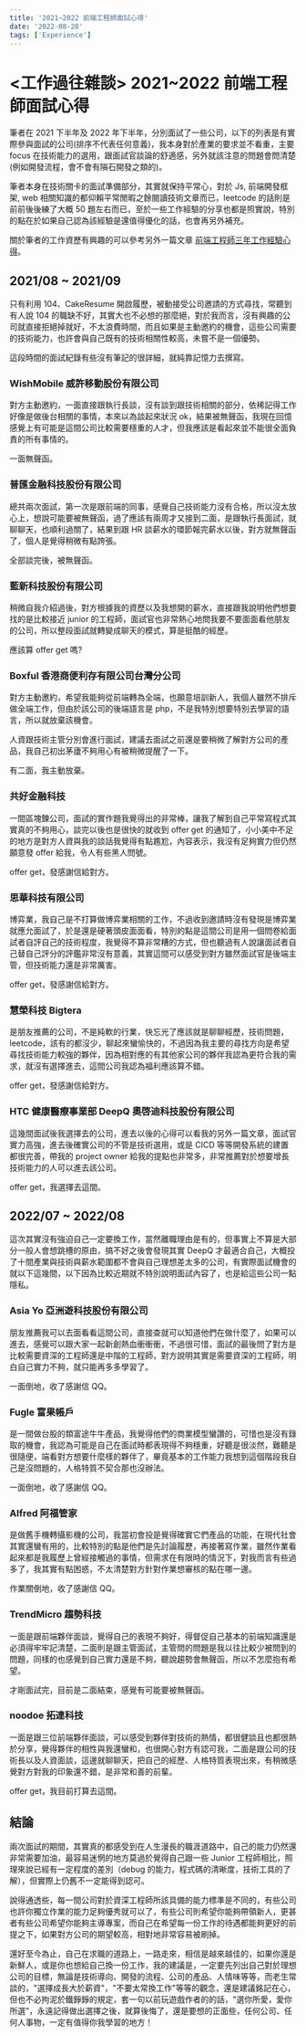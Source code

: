 ```yaml
---
title: '2021~2022 前端工程師面試心得'
date: '2022-08-28'
tags: ['Experience']
---
```


# <工作過往雜談> 2021~2022 前端工程師面試心得

筆者在 2021 下半年及 2022 年下半年，分別面試了一些公司，以下的列表是有實際參與面試的公司(排序不代表任何意義)，我本身對於產業的要求並不看重，主要 focus 在技術能力的選用，跟面試官談論的舒適感，另外就該注意的問題會問清楚(例如開發流程，會不會有隕石開發之類的)。

<!--truncate-->

筆者本身在技術關卡的面試準備部分，其實就保持平常心，對於 Js, 前端開發框架, web 相關知識的都仰賴平常閒暇之餘閱讀技術文章而已，leetcode 的話則是前前後後練了大概 50 題左右而已，至於一些工作經驗的分享也都是照實說，特別的點在於如果自己認為該經驗是還值得優化的話，也會再另外補充。

關於筆者的工作資歷有興趣的可以參考另外一篇文章 [前端工程師三年工作經驗心得](/blog/experience/three-years)。

## 2021/08 ~ 2021/09

只有利用 104、CakeResume 開啟履歷，被動接受公司邀請的方式尋找，常聽到有人說 104 的職缺不好，其實大也不必想的那麼絕，對於我而言，沒有興趣的公司就直接拒絕掉就好，不太浪費時間，而且如果是主動邀約的機會，這些公司需要的技術能力，也許會與自己既有的技術相關性較高，未嘗不是一個優勢。

這段時間的面試紀錄有些沒有筆記的很詳細，就純靠記憶力去撰寫。

### WishMobile 威許移動股份有限公司

對方主動邀約，一面直接跟執行長談，沒有談到跟技術相關的部分，依稀記得工作好像是做後台相關的事情，本來以為談起來狀況 ok，結果被無聲函，我現在回憶感覺上有可能是這間公司比較需要穩重的人才，但我應該是看起來並不能很全面負責的所有事情的。

一面無聲函。

### 普匯金融科技股份有限公司

總共兩次面試，第一次是跟前端的同事，感覺自己技術能力沒有合格，所以沒太放心上，想說可能要被無聲函，過了應該有兩周才又接到二面，是跟執行長面試，就聊聊天，也順利過關了，結果到跟 HR 談薪水的環節報完薪水以後，對方就無聲函了，個人是覺得稍微有點誇張。

全部談完後，被無聲函。

### 藍新科技股份有限公司

稍微自我介紹過後，對方根據我的資歷以及我想開的薪水，直接跟我說明他們想要找的是比較接近 junior 的工程師，面試官也非常熱心地問我要不要面面看他朋友的公司，所以整段面試就轉變成聊天的模式，算是挺酷的經歷。

應該算 offer get 嗎?

### Boxful 香港商便利存有限公司台灣分公司

對方主動邀約，希望我能夠從前端轉為全端，也願意培訓新人，我個人雖然不排斥做全端工作，但由於該公司的後端語言是 php，不是我特別想要特別去學習的語言，所以就放棄該機會。

人資跟技術主管分別會進行面試，建議去面試之前還是要稍微了解對方公司的產品，我自己初出茅廬不夠用心有被稍微提醒了一下。

有二面，我主動放棄。

### 共好金融科技

一間區塊鍊公司，面試的實作題我覺得出的非常棒，讓我了解到自己平常寫程式其實真的不夠用心，談完以後也是很快的就收到 offer get 的通知了，小小美中不足的地方是對方人資與我的談話我覺得有點尷尬，內容表示，我沒有足夠實力但仍然願意發 offer 給我，令人有些黑人問號。

offer get，發感謝信給對方。

### 思華科技有限公司

博弈業，我自己是不打算做博弈業相關的工作，不過收到邀請時沒有發現是博弈業就應允面試了，於是還是硬著頭皮面面看，特別的點是這間公司是用一個問卷給面試者自評自己的技術程度，我覺得不算非常糟的方式，但也聽過有人說讓面試者自己替自己評分的評鑑非常沒有意義，其實這間可以感受到對方雖然面試官是後端主管，但技術能力還是非常厲害。

offer get，發感謝信給對方。

### 慧榮科技 Bigtera

是朋友推薦的公司，不是純軟的行業，快忘光了應該就是聊聊經歷，技術問題，leetcode，該有的都沒少，聊起來蠻愉快的，不過因為我主要的尋找方向是希望尋找技術能力較強的夥伴，因為相對應的有其他家公司的夥伴我認為更符合我的需求，就沒有選擇進去，這間公司我認為福利應該算不錯。

offer get，發感謝信給對方。

### HTC 健康醫療事業部 DeepQ 奧啓迪科技股份有限公司

這幾間面試後我選擇去的公司，進去以後的心得可以看我的另外一篇文章，面試官實力高強，進去後確實公司的不管是技術選用，或是 CICD 等等開發系統的建置都很完善，帶我的 project owner 給我的提點也非常多，非常推薦對於想要增長技術能力的人可以進去該公司。

offer get，我選擇去這間。

## 2022/07 ~ 2022/08

這次其實沒有強迫自己一定要換工作，當然離職理由是有的，但事實上不算是大部分一般人會想跳槽的原由，搞不好之後會發現其實 DeepQ 才最適合自己，大概投了十間產業與技術與薪水範圍都不會與自己理想差太多的公司，有實際面試機會的就以下這幾間，以下因為比較近期就不特別說明面試內容了，也是給這些公司一點隱私。

### Asia Yo 亞洲遊科技股份有限公司

朋友推薦我可以去面看看這間公司，直接查就可以知道他們在做什麼了，如果可以進去，感覺可以跟大家一起新創熱血衝衝衝，不過很可惜，面試的最後問了對方是比較需要資深的工程師還是中階的工程師，對方說明其實是需要資深的工程師，明白自己實力不夠，就只能再多多學習了。

一面倒地，收了感謝信 QQ。

### Fugle 富果帳戶

是一間做台股的類富途牛牛產品，我覺得他們的商業模型蠻讚的，可惜也是沒有錄取的機會，我認為可能是自己在面試時都表現得不夠穩重，好聽是很淡然，難聽是很隨便，端看對方想要什麼樣的夥伴了，畢竟基本的工作能力我想到這個階段我自己是沒問題的，人格特質不契合那也沒辦法。

一面倒地，收了感謝信 QQ。

### Alfred 阿福管家

是做舊手機轉攝影機的公司，我當初會投是覺得確實它們產品的功能，在現代社會其實還蠻有用的，比較特別的點是他們是先討論履歷，再接著寫作業，雖然作業看起來都是我履歷上曾經接觸過的事情，但需求在有限時的情況下，對我而言有些過多了，我其實有點困惑，不太清楚對方針對作業想審核的點在哪一邊。

作業關倒地，收了感謝信 QQ。

### TrendMicro 趨勢科技

一面是跟前端夥伴面談，覺得自己的表現不夠好，得督促自己基本的前端知識還是必須得牢牢記清楚，二面則是跟主管面試，主管問的問題是我以往比較少被問到的問題，同樣的也感覺到自己實力還是不夠，聽說趨勢會無聲函，所以不怎麼抱有希望。

才剛面試完，目前是二面結束，感覺有可能要被無聲函。

### noodoe 拓連科技

一面是跟三位前端夥伴面談，可以感受到夥伴對技術的熱情，都很健談且也都很熱於分享，覺得夥伴的相性與我還蠻和，也很開心對方有認可我，二面是跟公司的技術長以及人資面談，這邊就聊聊天，把自己的經歷、人格特質表現出來，有稍微感覺對方對我的印象還不錯，是非常和善的前輩。

offer get，我目前打算去這間。

## 結論

兩次面試的期間，其實真的都感受到在人生漫長的職涯道路中，自己的能力仍然還非常需要加油，最容易迷惘的地方莫過於覺得自己跟一些 Junior 工程師相比，照理來說已經有一定程度的差別（debug 的能力，程式碼的清晰度，技術工具的了解），但實際上仍舊不一定能得到認可。

說得通透些，每一間公司對於資深工程師所該具備的能力標準是不同的，有些公司也許你獨立作業的能力足夠優秀就可以了，有些公司則希望你能夠帶領新人，更甚者有些公司希望你能夠主導專案，而自己在希望每一份工作的待遇都能夠更好的前提之下，如果對方公司的期望較高，相對地非常容易被刷掉。

還好至今為止，自己在求職的道路上，一路走來，相信是越來越佳的，如果你還是新鮮人，或是你也想給自己換一份工作，我的建議是，一定要先列出自己對於理想公司的目標，無論是技術導向、開發的流程、公司的產品、人情味等等，而老生常談的，"選擇成長大於薪資"，"不要太常換工作"等等的觀念，還是建議銘記在心，但也不必拘泥於鐵錚錚的規定，套一句以前玩遊戲作者的的話，"選你所愛，愛你所選"，永遠記得做出選擇之後，就算後悔了，還是要想的正面些，任何公司、任何人事物，一定有值得你我學習的地方！
